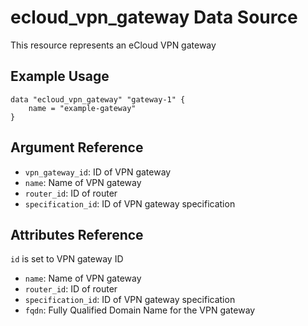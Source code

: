 # ecloud_vpn_gateway Data Source

This resource represents an eCloud VPN gateway

## Example Usage

```hcl
data "ecloud_vpn_gateway" "gateway-1" {
    name = "example-gateway"
}
```

## Argument Reference

- `vpn_gateway_id`: ID of VPN gateway
- `name`: Name of VPN gateway
- `router_id`: ID of router
- `specification_id`: ID of VPN gateway specification

## Attributes Reference

`id` is set to VPN gateway ID

- `name`: Name of VPN gateway
- `router_id`: ID of router
- `specification_id`: ID of VPN gateway specification
- `fqdn`: Fully Qualified Domain Name for the VPN gateway
